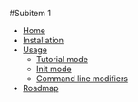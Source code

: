 

#Subitem 1
  * [Home](https://github.com/adriantanasa/github-wiki-sidebar/wiki/Home)
  * [Installation](https://github.com/adriantanasa/github-wiki-sidebar/wiki/Installation)
  * [Usage](https://github.com/adriantanasa/github-wiki-sidebar/wiki/Usage)
    * [Tutorial mode](https://github.com/adriantanasa/github-wiki-sidebar/wiki/Usage%3A-Tutorial-mode)
    * [Init mode](https://github.com/adriantanasa/github-wiki-sidebar/wiki/Usage%3A-Init-mode)
    * [Command line modifiers](https://github.com/adriantanasa/github-wiki-sidebar/wiki/Usage%3A-Command-line-modifiers)
  * [Roadmap](https://github.com/adriantanasa/github-wiki-sidebar/wiki/Roadmap)


[//]: # (generated by https://www.npmjs.com/package/github-wiki-sidebar)

